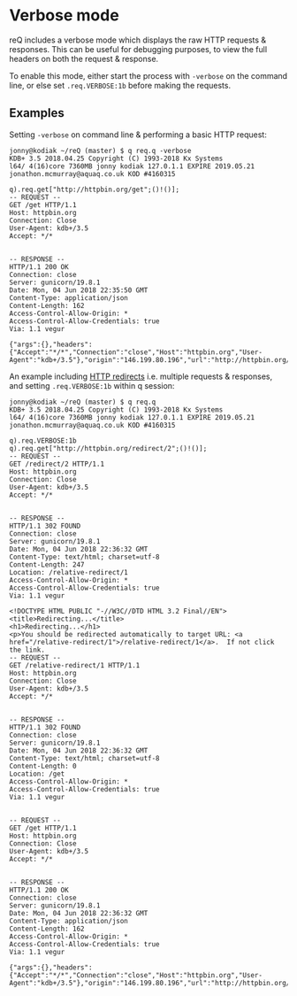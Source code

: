 # Verbose mode

reQ includes a verbose mode which displays the raw HTTP requests & responses.
This can be useful for debugging purposes, to view the full headers on both the
request & response.

To enable this mode, either start the process with `-verbose` on the command
line, or else set `.req.VERBOSE:1b` before making the requests.

## Examples

Setting `-verbose` on command line & performing a basic HTTP request:

```
jonny@kodiak ~/reQ (master) $ q req.q -verbose
KDB+ 3.5 2018.04.25 Copyright (C) 1993-2018 Kx Systems
l64/ 4(16)core 7360MB jonny kodiak 127.0.1.1 EXPIRE 2019.05.21 jonathon.mcmurray@aquaq.co.uk KOD #4160315

q).req.get["http://httpbin.org/get";()!()];
-- REQUEST --
GET /get HTTP/1.1
Host: httpbin.org
Connection: Close
User-Agent: kdb+/3.5
Accept: */*


-- RESPONSE --
HTTP/1.1 200 OK
Connection: close
Server: gunicorn/19.8.1
Date: Mon, 04 Jun 2018 22:35:50 GMT
Content-Type: application/json
Content-Length: 162
Access-Control-Allow-Origin: *
Access-Control-Allow-Credentials: true
Via: 1.1 vegur

{"args":{},"headers":{"Accept":"*/*","Connection":"close","Host":"httpbin.org","User-Agent":"kdb+/3.5"},"origin":"146.199.80.196","url":"http://httpbin.org/get"}
```

An example including [HTTP redirects](../features/redirects.md) i.e. multiple requests & responses, and setting `.req.VERBOSE:1b` within q session:

```
jonny@kodiak ~/reQ (master) $ q req.q
KDB+ 3.5 2018.04.25 Copyright (C) 1993-2018 Kx Systems
l64/ 4(16)core 7360MB jonny kodiak 127.0.1.1 EXPIRE 2019.05.21 jonathon.mcmurray@aquaq.co.uk KOD #4160315

q).req.VERBOSE:1b
q).req.get["http://httpbin.org/redirect/2";()!()];
-- REQUEST --
GET /redirect/2 HTTP/1.1
Host: httpbin.org
Connection: Close
User-Agent: kdb+/3.5
Accept: */*


-- RESPONSE --
HTTP/1.1 302 FOUND
Connection: close
Server: gunicorn/19.8.1
Date: Mon, 04 Jun 2018 22:36:32 GMT
Content-Type: text/html; charset=utf-8
Content-Length: 247
Location: /relative-redirect/1
Access-Control-Allow-Origin: *
Access-Control-Allow-Credentials: true
Via: 1.1 vegur

<!DOCTYPE HTML PUBLIC "-//W3C//DTD HTML 3.2 Final//EN">
<title>Redirecting...</title>
<h1>Redirecting...</h1>
<p>You should be redirected automatically to target URL: <a href="/relative-redirect/1">/relative-redirect/1</a>.  If not click the link.
-- REQUEST --
GET /relative-redirect/1 HTTP/1.1
Host: httpbin.org
Connection: Close
User-Agent: kdb+/3.5
Accept: */*


-- RESPONSE --
HTTP/1.1 302 FOUND
Connection: close
Server: gunicorn/19.8.1
Date: Mon, 04 Jun 2018 22:36:32 GMT
Content-Type: text/html; charset=utf-8
Content-Length: 0
Location: /get
Access-Control-Allow-Origin: *
Access-Control-Allow-Credentials: true
Via: 1.1 vegur


-- REQUEST --
GET /get HTTP/1.1
Host: httpbin.org
Connection: Close
User-Agent: kdb+/3.5
Accept: */*


-- RESPONSE --
HTTP/1.1 200 OK
Connection: close
Server: gunicorn/19.8.1
Date: Mon, 04 Jun 2018 22:36:32 GMT
Content-Type: application/json
Content-Length: 162
Access-Control-Allow-Origin: *
Access-Control-Allow-Credentials: true
Via: 1.1 vegur

{"args":{},"headers":{"Accept":"*/*","Connection":"close","Host":"httpbin.org","User-Agent":"kdb+/3.5"},"origin":"146.199.80.196","url":"http://httpbin.org/get"}
```